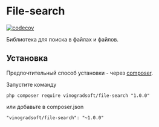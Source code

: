 # File-search
[![codecov](https://codecov.io/gh/vinogradsoft/file-search/branch/master/graph/badge.svg?token=fsbM0kpmNK)](https://codecov.io/gh/vinogradsoft/file-search)

Библиотека для поиска в файлах и файлов.

Установка
---------

Предпочтительный способ установки - через [composer](http://getcomposer.org/download/).

Запустите команду

```
php composer require vinogradsoft/file-search "1.0.0"
```

или добавьте в composer.json

```
"vinogradsoft/file-search": "~1.0.0"
```

